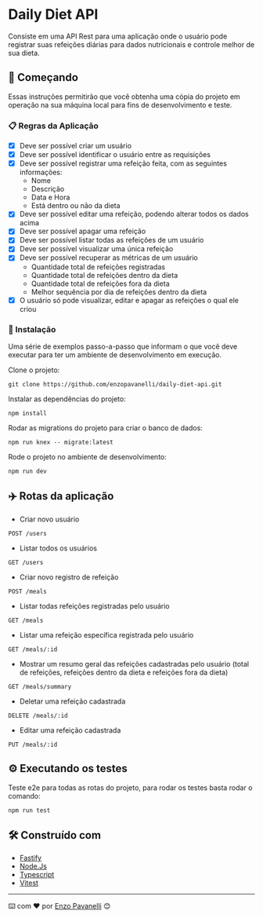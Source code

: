 # Daily Diet API

Consiste em uma API Rest para uma aplicação onde o usuário pode registrar suas refeições diárias para dados nutricionais e controle melhor de sua dieta. 

## 🚀 Começando

Essas instruções permitirão que você obtenha uma cópia do projeto em operação na sua máquina local para fins de desenvolvimento e teste.

### 📋 Regras da Aplicação

  - [x] Deve ser possível criar um usuário
  - [x] Deve ser possível identificar o usuário entre as requisições
  - [x] Deve ser possível registrar uma refeição feita, com as seguintes informações:  
      - Nome
      - Descrição
      - Data e Hora
      - Está dentro ou não da dieta
  - [x] Deve ser possível editar uma refeição, podendo alterar todos os dados acima
  - [x] Deve ser possível apagar uma refeição
  - [x] Deve ser possível listar todas as refeições de um usuário
  - [x] Deve ser possível visualizar uma única refeição
  - [x] Deve ser possível recuperar as métricas de um usuário
      - Quantidade total de refeições registradas
      - Quantidade total de refeições dentro da dieta
      - Quantidade total de refeições fora da dieta
      - Melhor sequência por dia de refeições dentro da dieta
  - [x] O usuário só pode visualizar, editar e apagar as refeições o qual ele criou

### 🔧 Instalação

Uma série de exemplos passo-a-passo que informam o que você deve executar para ter um ambiente de desenvolvimento em execução.

Clone o projeto:

```
git clone https://github.com/enzopavanelli/daily-diet-api.git
```

Instalar as dependências do projeto:

```
npm install
```

Rodar as migrations do projeto para criar o banco de dados:

```
npm run knex -- migrate:latest
```

Rode o projeto no ambiente de desenvolvimento:

```
npm run dev
```

## ✈️ Rotas da aplicação

- Criar novo usuário
```
POST /users
```

- Listar todos os usuários
```
GET /users
```

- Criar novo registro de refeição
```
POST /meals
```

- Listar todas refeições registradas pelo usuário
```
GET /meals
```

- Listar uma refeição específica registrada pelo usuário
```
GET /meals/:id
```

- Mostrar um resumo geral das refeições cadastradas pelo usuário (total de refeições, refeições dentro da dieta e refeições fora da dieta)
```
GET /meals/summary
```

- Deletar uma refeição cadastrada
```
DELETE /meals/:id
```

- Editar uma refeição cadastrada
```
PUT /meals/:id
```

## ⚙️ Executando os testes

Teste e2e para todas as rotas do projeto, para rodar os testes basta rodar o comando:

```
npm run test
```

## 🛠️ Construído com

* [Fastify](https://fastify.dev/docs/latest/) 
* [Node.Js](https://nodejs.org/en/docs) 
* [Typescript](https://www.typescriptlang.org/docs/)
* [Vitest](https://vitest.dev/)
  


---
⌨️ com ❤️ por [Enzo Pavanelli](https://github.com/enzopavanelli) 😊
